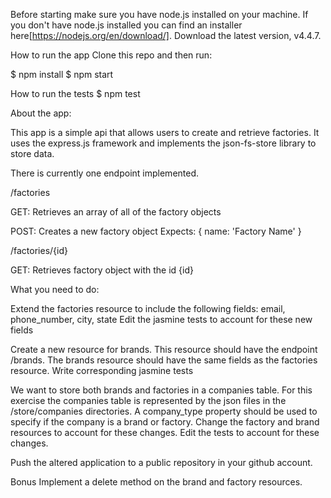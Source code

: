 Before starting make sure you have node.js installed on your machine. If you don't have node.js installed you can find
an installer here[https://nodejs.org/en/download/]. Download the latest version, v4.4.7.

How to run the app
Clone this repo and then run:

$ npm install
$ npm start

How to run the tests
$ npm test

About the app:

This app is a simple api that allows users to create and retrieve factories. It uses the express.js framework and
implements the json-fs-store library to store data.

There is currently one endpoint implemented.

/factories

GET: Retrieves an array of all of the factory objects

POST: Creates a new factory object
    Expects:
        {
            name: 'Factory Name'
        }

/factories/{id}

GET: Retrieves factory object with the id {id}



What you need to do:

Extend the factories resource to include the following fields: email, phone_number, city, state
Edit the jasmine tests to account for these new fields

Create a new resource for brands. This resource should have the endpoint /brands. The brands resource should have the
same fields as the factories resource.
Write corresponding jasmine tests

We want to store both brands and factories in a companies table. For this exercise the companies table is represented by
the json files in the /store/companies directories. A company_type property should be used to specify if the company is
a brand or factory. Change the factory and brand resources to account for these changes.
Edit the tests to account for these changes.

Push the altered application to a public repository in your github account.

Bonus
Implement a delete method on the brand and factory resources.